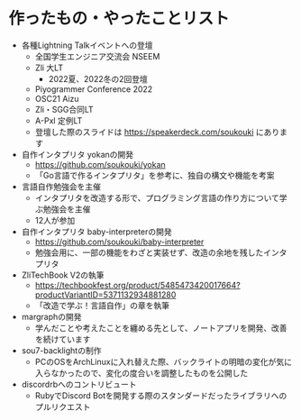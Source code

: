 # 作ったもの・やったことリスト

- 各種Lightning Talkイベントへの登壇
  - 全国学生エンジニア交流会 NSEEM
  - Zli 大LT
    - 2022夏、2022冬の2回登壇
  - Piyogrammer Conference 2022
  - OSC21 Aizu
  - Zli・SGG合同LT
  - A-Pxl 定例LT
  - 登壇した際のスライドは https://speakerdeck.com/soukouki にあります
- 自作インタプリタ yokanの開発
  - https://github.com/soukouki/yokan
  - 「Go言語で作るインタプリタ」を参考に、独自の構文や機能を考案
- 言語自作勉強会を主催
  - インタプリタを改造する形で、プログラミング言語の作り方について学ぶ勉強会を主催
  - 12人が参加
- 自作インタプリタ baby-interpreterの開発
  - https://github.com/soukouki/baby-interpreter
  - 勉強会用に、一部の機能をわざと実装せず、改造の余地を残したインタプリタ
- ZliTechBook V2の執筆
  - https://techbookfest.org/product/5485473420017664?productVariantID=5371132934881280
  - 「改造で学ぶ！言語自作」の章を執筆
- margraphの開発
  - 学んだことや考えたことを纏める先として、ノートアプリを開発、改善を続けています
- sou7-backlightの制作
  - PCのOSをArchLinuxに入れ替えた際、バックライトの明暗の変化が気に入らなかったので、変化の度合いを調整したものを公開した
- discordrbへのコントリビュート
  - RubyでDiscord Botを開発する際のスタンダードだったライブラリへのプルリクエスト
